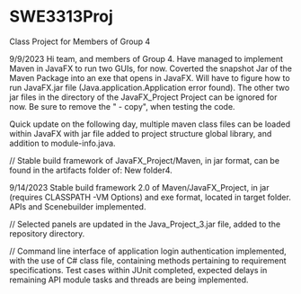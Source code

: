 # SWE3313Proj
Class Project for Members of Group 4

9/9/2023
Hi team, and members of Group 4. Have managed to implement Maven in JavaFX to run two GUIs, for now.
Coverted the snapshot Jar of the Maven Package into an exe that opens in JavaFX.
Will have to figure how to run JavaFX.jar file (Java.application.Application error found).
The other two jar files in the directory of the JavaFX_Project Project can be ignored for now.
Be sure to remove the " - copy", when testing the code.

Quick update on the following day, multiple maven class files can be loaded within JavaFX with
jar file added to project structure global library, and addition to module-info.java.

// Stable build framework of JavaFX_Project/Maven, in jar format, can be found in the artifacts folder of: New folder4.

9/14/2023
Stable build framework 2.0 of Maven/JavaFX_Project, in jar (requires CLASSPATH -VM Options) and exe format, located in target folder.
APIs and Scenebuilder implemented.

// Selected panels are updated in the Java_Project_3.jar file, added to the repository directory.

// Command line interface of application login authentication implemented, with the use of C# class file, containing methods pertaining to requirement specifications.
Test cases within JUnit completed, expected delays in remaining API module tasks and threads are being implemented.

